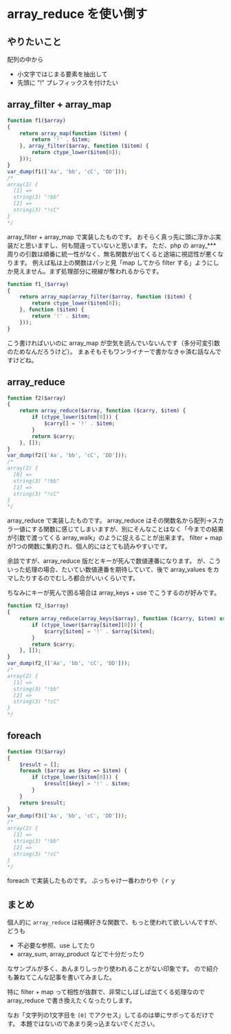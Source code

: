 # array_reduce を使い倒す

## やりたいこと

配列の中から

- 小文字ではじまる要素を抽出して
- 先頭に "!" プレフィックスを付けたい


## array_filter + array_map

```php
function f1($array)
{
    return array_map(function ($item) {
        return '!' . $item;
    }, array_filter($array, function ($item) {
        return ctype_lower($item[0]);
    }));
}
var_dump(f1(['Aa', 'bb', 'cC', 'DD']));
/*
array(2) {
  [1] =>
  string(3) "!bb"
  [2] =>
  string(3) "!cC"
}
*/
```

array_filter + array_map で実装したものです。
おそらく真っ先に頭に浮かぶ実装だと思いますし、何も間違っていないと思います。
ただ、php の array_*** 周りの引数は順番に統一性がなく、無名関数が出てくると途端に視認性が悪くなります。
例えば私は上の関数はパッと見「map してから filter する」ようにしか見えません。まず処理部分に視線が奪われるからです。

```php
function f1_($array)
{
    return array_map(array_filter($array, function ($item) {
        return ctype_lower($item[0]);
    }, function ($item) {
        return '!' . $item;
    }));
}
```

こう書ければいいのに array_map が空気を読んでいないんです（多分可変引数のためなんだろうけど）。
まぁそもそもワンライナーで書かなきゃ済む話なんですけどね。


## array_reduce

```php
function f2($array)
{
    return array_reduce($array, function ($carry, $item) {
        if (ctype_lower($item[0])) {
            $carry[] = '!' . $item;
        }
        return $carry;
    }, []);
}
var_dump(f2(['Aa', 'bb', 'cC', 'DD']));
/*
array(2) {
  [0] =>
  string(3) "!bb"
  [1] =>
  string(3) "!cC"
}
*/
```

array_reduce で実装したものです。
array_reduce はその関数名から配列→スカラー値にする関数に感じてしまいますが、別にそんなことはなく「今までの結果が引数で渡ってくる array_walk」のように捉えることが出来ます。
filter + map が1つの関数に集約され、個人的にはとても読みやすいです。

余談ですが、array_reduce 版だとキーが死んで数値連番になります。
が、こういった処理の場合、たいてい数値連番を期待していて、後で array_values をカマしたりするのでむしろ都合がいいくらいです。

ちなみにキーが死んで困る場合は array_keys + use でこうするのが好みです。

```php
function f2_($array)
{
    return array_reduce(array_keys($array), function ($carry, $item) use ($array) {
        if (ctype_lower($array[$item][0])) {
            $carry[$item] = '!' . $array[$item];
        }
        return $carry;
    }, []);
}
var_dump(f2_(['Aa', 'bb', 'cC', 'DD']));
/*
array(2) {
  [1] =>
  string(3) "!bb"
  [2] =>
  string(3) "!cC"
}
*/
```


## foreach

```php
function f3($array)
{
    $result = [];
    foreach ($array as $key => $item) {
        if (ctype_lower($item[0])) {
            $result[$key] = '!' . $item;
        }
    }
    return $result;
}
var_dump(f3(['Aa', 'bb', 'cC', 'DD']));
/*
array(2) {
  [1] =>
  string(3) "!bb"
  [2] =>
  string(3) "!cC"
}
*/
```

foreach で実装したものです。
ぶっちゃけ一番わかりや（ｒｙ

## まとめ

個人的に `array_reduce` は結構好きな関数で、もっと使われて欲しいんですが、どうも

- 不必要な参照、use してたり
- array_sum, array_product などで十分だったり

なサンプルが多く、あんまりしっかり使われることがない印象です。
ので紹介も兼ねてこんな記事を書いてみました。

特に filter + map って相性が抜群で、非常にしばしば出てくる処理なので array_reduce で書き換えたくなったりします。

なお「文字列の1文字目を `[0]` でアクセス」してるのは単にサボってるだけです。
本題ではないのであまり突っ込まないでください。
